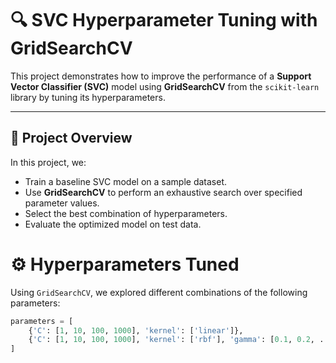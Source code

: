 # 🔍 SVC Hyperparameter Tuning with GridSearchCV

This project demonstrates how to improve the performance of a **Support Vector Classifier (SVC)** model using **GridSearchCV** from the `scikit-learn` library by tuning its hyperparameters.

---

## 📌 Project Overview

In this project, we:
- Train a baseline SVC model on a sample dataset.
- Use **GridSearchCV** to perform an exhaustive search over specified parameter values.
- Select the best combination of hyperparameters.
- Evaluate the optimized model on test data.
# ⚙️ Hyperparameters Tuned

Using `GridSearchCV`, we explored different combinations of the following parameters:

```python
parameters = [
    {'C': [1, 10, 100, 1000], 'kernel': ['linear']},
    {'C': [1, 10, 100, 1000], 'kernel': ['rbf'], 'gamma': [0.1, 0.2, ..., 1]}
]